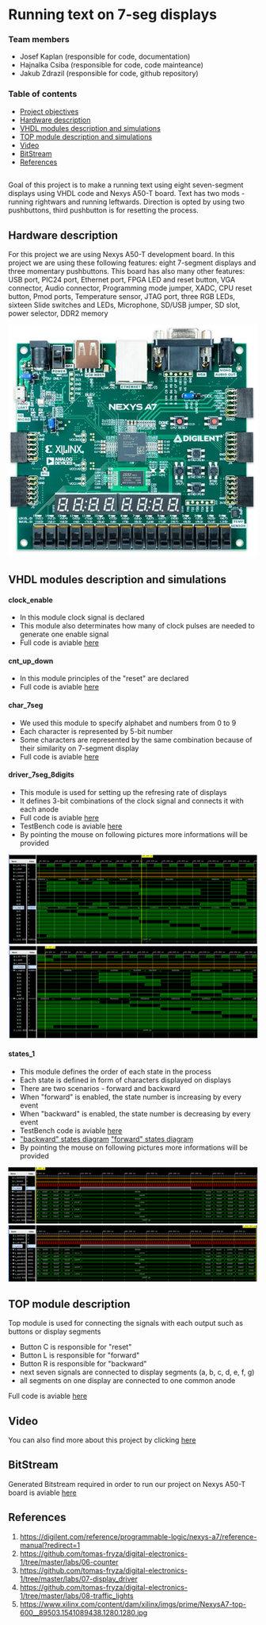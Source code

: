 # Running text on 7-seg displays

### Team members

* Josef Kaplan (responsible for code, documentation)
* Hajnalka Csiba (responsible for code, code mainteance)
* Jakub Zdrazil (responsible for code, github repository)


### Table of contents

* [Project objectives](#objectives)
* [Hardware description](#hardware)
* [VHDL modules description and simulations](#modules)
* [TOP module description and simulations](#top)
* [Video](#video)
* [BitStream](#bitstream)
* [References](#references)

<a name="objectives"></a>

## 
Goal of this project is to make a running text using eight seven-segment displays using VHDL code and Nexys A50-T board. 
Text has two mods - running rightwars and running leftwards. Direction is opted by using two pushbuttons, third pushbutton is for resetting the process.

<a name="hardware"></a>

## Hardware description

For this project we are using Nexys A50-T development board.
In this project we are using these following features: eight 7-segment displays and three momentary pushbuttons.
This board has also many other features: USB port, PIC24 port, Ethernet port, FPGA LED and reset button, VGA connector, Audio connector, Programming mode jumper, XADC, CPU reset button, Pmod ports, Temperature sensor, JTAG port, three RGB LEDs, sixteen Slide switches and LEDs, Microphone, SD/USB jumper, SD slot, power selector, DDR2 memory

![Nexys A50-T development board](https://github.com/xzdraz12/digital-electronics-1/blob/main/project/pictures/NexysA7.png "Nexys A50-T development board" )
 
<a name="modules"></a>

## VHDL modules description and simulations

#### clock_enable

* In this module clock signal is declared 
* This module also determinates how many of clock pulses are needed to generate one enable signal
* Full code is aviable [here](https://github.com/xzdraz12/digital-electronics-1/blob/main/project/project/project_final.srcs/sources_1/new/clock_enable.vhd)


#### cnt_up_down

* In this module principles of the "reset" are declared
* Full code is aviable [here](https://github.com/xzdraz12/digital-electronics-1/blob/main/project/project/project_final.srcs/sources_1/new/cnt_up_down.vhd)

#### char_7seg

* We used this module to specify alphabet and numbers from 0 to 9
* Each character is represented by 5-bit number
* Some characters are represented by the same combination because of their similarity on 7-segment display
* Full code is aviable [here](https://github.com/xzdraz12/digital-electronics-1/blob/main/project/project/project_final.srcs/sources_1/new/char_7seg.vhd)


#### driver_7seg_8digits

* This module is used for setting up the refresing rate of displays
* It defines 3-bit combinations of the clock signal and connects it with each anode
* Full code is aviable [here](https://github.com/xzdraz12/digital-electronics-1/blob/main/project/project/project_final.srcs/sources_1/new/driver_7seg_8digits.vhd)
* TestBench code is aviable [here](https://github.com/xzdraz12/digital-electronics-1/blob/main/project/project/project_final.srcs/sim_1/new/tb_driver_7seg_8digits.vhd)
* By pointing the mouse on following pictures more informations will be provided

 ![simulation backward](https://github.com/xzdraz12/digital-electronics-1/blob/main/project/pictures/tb_driver_backward.PNG "Simulation of the backward mode")
 ![simulation forward](https://github.com/xzdraz12/digital-electronics-1/blob/main/project/pictures/tb_driver_forward.PNG "Simulation of the forward mode")


#### states_1

* This module defines the order of each state in the process
* Each state is defined in form of characters displayed on displays
* There are two scenarios - forward and backward
* When "forward" is enabled, the state number is increasing by every event
* When "backward" is enabled, the state number is decreasing by every event
* TestBench code is aviable [here](https://github.com/xzdraz12/digital-electronics-1/blob/main/project/project/project_final.srcs/sim_1/new/tb_states_1.vhd)
* ["backward" states diagram](https://github.com/xzdraz12/digital-electronics-1/blob/main/project/pictures/backward_diagram.JPG) ["forward" states diagram](https://github.com/xzdraz12/digital-electronics-1/blob/main/project/pictures/forward_diagram.JPG) 
* By pointing the mouse on following pictures more informations will be provided

 ![simulation states forward](https://github.com/xzdraz12/digital-electronics-1/blob/main/project/pictures/tb_forward_states.PNG "Simulation of the states when forward is enabled")
 ![simulation states backward](https://github.com/xzdraz12/digital-electronics-1/blob/main/project/pictures/tb_backward_states.PNG "Simulation of the states when backward is enabled")

<a name="top"></a>

## TOP module description

Top module is used for connecting the signals with each output such as buttons or display segments
* Button C is responsible for "reset"
* Button L is responsible for "forward"
* Button R is responsible for "backward"
* next seven signals are connected to display segments (a, b, c, d, e, f, g)
* all segments on one display are connected to one common anode 

Full code is aviable [here](https://github.com/xzdraz12/digital-electronics-1/blob/main/project/project/project_final.srcs/sources_1/new/top.vhd)

<a name="video"></a>

## Video

You can also find more about this project by clicking [here](https://www.youtube.com/watch?v=lQNkORvfDw4)


<a name="bitstream"></a>
## BitStream

Generated Bitstream required in order to run our project on Nexys A50-T board is aviable [here](https://github.com/xzdraz12/digital-electronics-1/blob/main/project/project/project_final.runs/impl_1/top.bit)

<a name="references"></a>
## References

1. https://digilent.com/reference/programmable-logic/nexys-a7/reference-manual?redirect=1
2. https://github.com/tomas-fryza/digital-electronics-1/tree/master/labs/06-counter
3. https://github.com/tomas-fryza/digital-electronics-1/tree/master/labs/07-display_driver
4. https://github.com/tomas-fryza/digital-electronics-1/tree/master/labs/08-traffic_lights
5. https://www.xilinx.com/content/dam/xilinx/imgs/prime/NexysA7-top-600__89503.1541089438.1280.1280.jpg